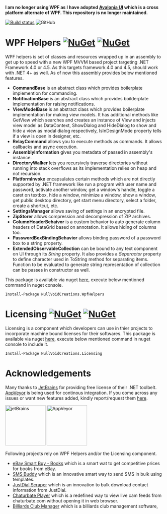 **I am no longer using WPF as I have adopted [Avalonia UI](https://avaloniaui.net/) which is a cross platform alternate of WPF. This repository is no longer maintained.**

[![Build status](https://ci.appveyor.com/api/projects/status/kiopt9twsc3vyfov?svg=true)](https://ci.appveyor.com/project/waliarubal/wpfhelpers) ![GitHub](https://img.shields.io/github/license/waliarubal/WpfHelpers.svg)

# WPF Helpers [![NuGet](https://img.shields.io/nuget/v/NullVoidCreations.WpfHelpers.svg)](https://www.nuget.org/packages/NullVoidCreations.WpfHelpers/) [![NuGet](https://img.shields.io/nuget/dt/NullVoidCreations.WpfHelpers.svg)](https://www.nuget.org/packages/NullVoidCreations.WpfHelpers/)

WPF helpers is set of classes and resources wrapped up in an assembly to get up to speed with a new WPF MVVM based project targeting .NET Framework 4.0 or 4.5. As this targets framework 4.0 and 4.5, should work with .NET 4+ as well. As of now this assembly provides below mentioned features.

* **CommandBase** is an abstract class which provides boilerplate implemention for commanding.
* **NotificationBase** is an abstract class which provides boilderplate implementation for raising notifications.
* **ViewModelBase** is an abstract class which provides boilerplate implementation for making view models. It has additional methods like GetView which searches and creates an instance of View and injects view model as DataContext, ShowDialog and HideDialog to show and hide a view as modal dialog respectively, IsInDesignMode property tells if a view is open in designer, etc.
* **RelayCommand** allows you to execute methods as commands. It allows callbacks and async execution.
* **AssemblyInformation** gives you metadata of passed in assembly's instance.
* **DirectoryWalker** lets you recursively traverse directories without running into stack overflows as its implementation relies on heap and not recursion.
* **PlatformInvoke** encapsulates certain methods which are not directly supported by .NET framework like run a program with user name and password, activate another window, get a window's handle, toggle a caret on textbox, hide a window, minimize a window, show a window, get public desktop directory, get start menu directory, select a folder, create a shortcut, etc.
* **SettingsManager** allows saving of settings in an encrypted file.
* **ZipStorer** allows compression and decompression of ZIP archives.
* **ColumnHeaderBehaivor** is a custom behavior to auto generate column headers of DataGrid based on annotation. It allows hiding of columns too.
* **PasswordBoxBindingBehavior** allows binding password of a password box to a string property.
* **ExtendedObservableCollection** can be bound to any text component on UI through its *String* property. It also provides a *Separactor* property to define character used in ToString method for separating items. Function to be evaluated to generate string representation of collection can be passes in constructor as well. 

This package is available via nuget [here](https://www.nuget.org/packages/NullVoidCreations.WpfHelpers/), execute below mentioned command in nuget console.
```
Install-Package NullVoidCreations.WpfHelpers
```
# Licensing [![NuGet](https://img.shields.io/nuget/v/NullVoidCreations.Licensing.svg)](https://www.nuget.org/packages/NullVoidCreations.Licensing/) [![NuGet](https://img.shields.io/nuget/dt/NullVoidCreations.Licensing.svg)](https://www.nuget.org/packages/NullVoidCreations.Licensing/)

Licensing is a component which developers can use in thier projects to incorporate machine bound licenses for their softwares. This package is available via nuget [here](https://www.nuget.org/packages/NullVoidCreations.Licensing/), execute below mentioned command in nuget console to include it.
```
Install-Package NullVoidCreations.Licensing
```
# Acknowledgements

Many thanks to [JetBrains](https://www.jetbrains.com/) for providing free license of their .NET toolbelt. [AppVeyor](https://www.appveyor.com/) is being used for continous integration. If you come across any issues or want new features added, kindly report/request them [here](https://github.com/waliarubal/WpfHelpers/issues).

[<img src='https://upload.wikimedia.org/wikipedia/commons/thumb/1/1a/JetBrains_Logo_2016.svg/220px-JetBrains_Logo_2016.svg.png' alt='jetBrains' width='128' height='128'>](https://www.jetbrains.com/) [<img src='https://upload.wikimedia.org/wikipedia/commons/thumb/b/bc/Appveyor_logo.svg/220px-Appveyor_logo.svg.png' alt='AppVeyor' width='128' height='128'>](https://www.appveyor.com/)

Following projects rely on WPF Helpers and/or the Licensing component.
* [eBay Smart Buy - Books](https://github.com/waliarubal/EbayWorker) which is a smart wat to get competitive prices for books from eBay.
* [SMS Buddy](https://github.com/waliarubal/SmsBuddy) which is an innovative smart way to send SMS in bulk using templates.
* [JustDial Scraper](https://github.com/waliarubal/JustDialScrapper) which is an innovation to bulk download contact information from JustDial. 
* [Chaturbate Player](https://github.com/waliarubal/ChaturbatePlayer) which is a redefined way to view live cam feeds from chaturbate.com without opening it in web browser. 
* [Billiards Club Manager](https://github.com/waliarubal/BilliardsClubManager) which is a billiards club management software,

